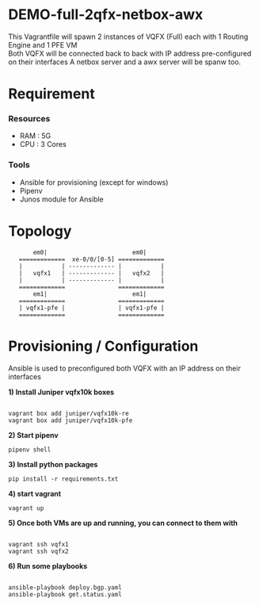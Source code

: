 
# DEMO-full-2qfx-netbox-awx

This Vagrantfile will spawn 2 instances of VQFX (Full) each with 1 Routing Engine and 1 PFE VM  
Both VQFX will be connected back to back with IP address pre-configured on their interfaces
A netbox server and a awx server will be spanw too.

# Requirement

### Resources
 - RAM : 5G
 - CPU : 3 Cores

### Tools
 - Ansible for provisioning (except for windows)
 - Pipenv
 - Junos module for Ansible

# Topology

           em0|                        em0|
       =============  xe-0/0/[0-5] =============
       |           | ------------- |           |
       |   vqfx1   | ------------- |   vqfx2   |
       |           | ------------- |           |
       =============               =============
           em1|                        em1|
       =============               =============
       | vqfx1-pfe |               | vqfx1-pfe |
       =============               =============

# Provisioning / Configuration

Ansible is used to preconfigured both VQFX with an IP address on their interfaces

**1) Install Juniper vqfx10k boxes**

```

vagrant box add juniper/vqfx10k-re
vagrant box add juniper/vqfx10k-pfe
```


**2) Start pipenv**

`pipenv shell`


**3) Install python packages**

`pip install -r requirements.txt`


**4) start vagrant**

`vagrant up`


**5) Once both VMs are up and running, you can connect to them with**

```

vagrant ssh vqfx1
vagrant ssh vqfx2
```


**6) Run some playbooks**

```

ansible-playbook deploy.bgp.yaml
ansible-playbook get.status.yaml
```
